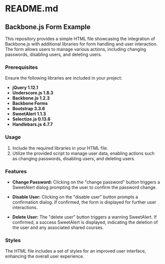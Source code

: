 # README.md

## Backbone.js Form Example

This repository provides a simple HTML file showcasing the integration of Backbone.js with additional libraries for form handling and user interaction. The form allows users to manage various actions, including changing passwords, disabling users, and deleting users.

### Prerequisites

Ensure the following libraries are included in your project:

- **jQuery 1.12.1**
- **Underscore.js 1.8.3**
- **Backbone.js 1.2.3**
- **Backbone Forms**
- **Bootstrap 3.3.6**
- **SweetAlert 1.1.3**
- **Selectize.js 0.13.6**
- **Handlebars.js 4.7.7**

### Usage

1. Include the required libraries in your HTML file.
2. Utilize the provided script to manage user data, enabling actions such as changing passwords, disabling users, and deleting users.

### Features

- **Change Password:** Clicking on the "change password" button triggers a SweetAlert dialog prompting the user to confirm the password change.
    
- **Disable User:** Clicking on the "disable user" button prompts a confirmation dialog. If confirmed, the form is displayed for further user interactions.
    
- **Delete User:** The "delete user" button triggers a warning SweetAlert. If confirmed, a success SweetAlert is displayed, indicating the deletion of the user and any associated shared courses.
    

### Styles

The HTML file includes a set of styles for an improved user interface, enhancing the overall user experience.